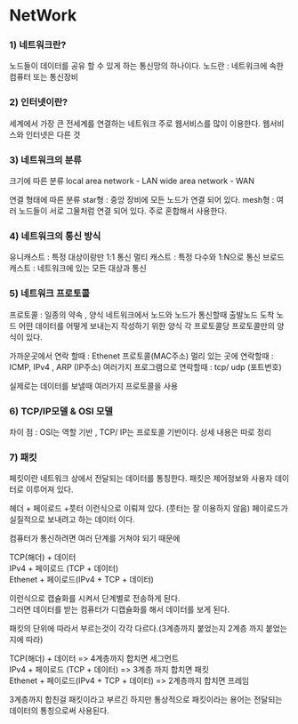 # NetWork

### 1) 네트워크란?
노드들이 데이터를 공유 할 수 있게 하는 통신망의 하나이다.
노드란 : 네트워크에 속한 컴퓨터 또는 통신장비

### 2) 인터넷이란?
세계에서 가장 큰 전세계를 연결하는 네트워크
주로 웹서비스를 많이 이용한다.
웹서비스와 인터넷은 다른  것

### 3) 네트워크의 분류

크기에 따른 분류
local area network - LAN
wide area network - WAN

연결 형태에 따른 분류
star형 : 중앙 장비에 모든 노드가 연결 되어 있다.
mesh형 : 여러 노드들이 서로 그물처럼 연결 되어 있다.
주로 혼합해서 사용한다.

### 4) 네트워크의 통신 방식
유니캐스트 : 특정 대상이랑만 1:1 통신
멀티 캐스트 : 특정 다수와 1:N으로 통신
브로드 캐스트 : 네트워크에 있는 모든 대상과 통신

### 5) 네트워크 프로토콜
프로토콜 : 일종의 약속 , 양식
네트워크에서 노드와 노드가 통신할때 출발노드 도착 노드 어떤 데이터를 어떻게 보내는지 작성하기 위한 양식
각 프로토콜당 프로토콜만의 양식이 있다.

가까운곳에서 연락 할때 : Ethenet 프로토콜(MAC주소)
멀리 있는 곳에 연락할때 : ICMP, IPv4 , ARP (IP주소)
여러가지 프로그램으로 연락할때 : tcp/ udp (포트번호)

실제로는 데이터를 보낼때 여러가지 프로토콜을 사용


### 6) TCP/IP모델 & OSI 모델
차이 점 : OSI는 역할 기반 , TCP/ IP는 프로토콜 기반이다.
상세 내용은 따로 정리

### 7) 패킷
페킷이란 네트워크 상에서 전달되는 데이터를 통칭한다.
패킷은 제어정보와 사용자 데이터로 이루어져 있다. 

헤더 + 페이로드 +풋터
이런식으로 이뤄져 있다. (풋터는 잘 이용하지 않음)
페이로드가 실질적으로 보내려고 하는 데이터 이다.

컴퓨터가 통신하려면 여러 단계를 거쳐야 되기 때문에  

TCP(해더) + 데이터  
IPv4 + 페이로드 (TCP + 데이터)  
Ethenet + 페이로드(IPv4 + TCP + 데이터)  

이런식으로 캡슐화를 시켜서 단계별로 전송하게 된다.  
그러면 데이터를 받는 컴퓨터가 디캡슐화를 해서 데이터를 보게 된다.  

패킷의 단위에 따라서 부르는것이 각각 다르다.(3계층까지 붙었는지 2계층 까지 붙었는지에 따라)  

TCP(해더) + 데이터  => 4계층까지 합치면 세그먼트  
IPv4 + 페이로드 (TCP + 데이터)  => 3계층 까지 합치면 패킷  
Ethenet + 페이로드(IPv4 + TCP + 데이터) => 2계층까지 합치면 프레임  

3계층까지 합친걸 패킷이라고 부르긴 하지만 통상적으로 패킷이라는 용어는 전달되는 데이터의 통칭으로써 사용된다.  

